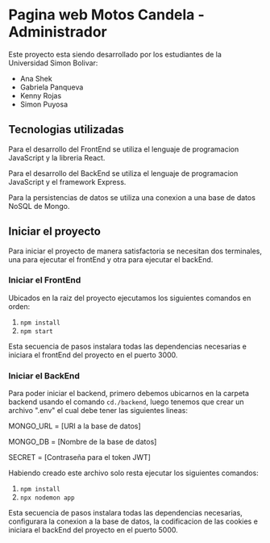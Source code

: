 # Pagina web Motos Candela - Administrador

Este proyecto esta siendo desarrollado por los estudiantes de la Universidad Simon Bolivar:

-   Ana Shek
-   Gabriela Panqueva
-   Kenny Rojas
-   Simon Puyosa

## Tecnologias utilizadas

Para el desarrollo del FrontEnd se utiliza el lenguaje de programacion JavaScript y la libreria React.

Para el desarrollo del BackEnd se utiliza el lenguaje de programacion JavaScript y el framework Express.

Para la persistencias de datos se utiliza una conexion a una base de datos NoSQL de Mongo.

## Iniciar el proyecto

Para iniciar el proyecto de manera satisfactoria se necesitan dos terminales, una para ejecutar el frontEnd y otra para ejecutar el backEnd.

### Iniciar el FrontEnd

Ubicados en la raiz del proyecto ejecutamos los siguientes comandos en orden:

1. `npm install`
2. `npm start`

Esta secuencia de pasos instalara todas las dependencias necesarias e iniciara el frontEnd del proyecto en el puerto 3000.

### Iniciar el BackEnd

Para poder iniciar el backend, primero debemos ubicarnos en la carpeta backend
usando el comando `cd./backend`, luego tenemos que crear un archivo ".env" el cual debe tener las siguientes lineas:

MONGO_URL = [URI a la base de datos]

MONGO_DB = [Nombre de la base de datos]

SECRET = [Contraseña para el token JWT]

Habiendo creado este archivo solo resta ejecutar los siguientes comandos:

1. `npm install`
2. `npx nodemon app`

Esta secuencia de pasos instalara todas las dependencias necesarias, configurara la conexion a la base de datos, la codificacion de las cookies e iniciara el backEnd del proyecto en el puerto 5000.
